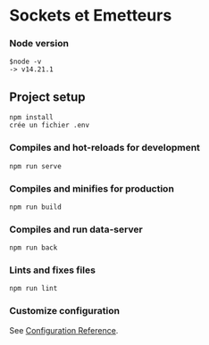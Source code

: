 # Sockets et Emetteurs

### Node version
```
$node -v 
-> v14.21.1
```

## Project setup
```
npm install
crée un fichier .env
```

### Compiles and hot-reloads for development
```
npm run serve
```

### Compiles and minifies for production
```
npm run build
```

### Compiles and run data-server
```
npm run back
```

### Lints and fixes files
```
npm run lint
```

### Customize configuration
See [Configuration Reference](https://cli.vuejs.org/config/).

